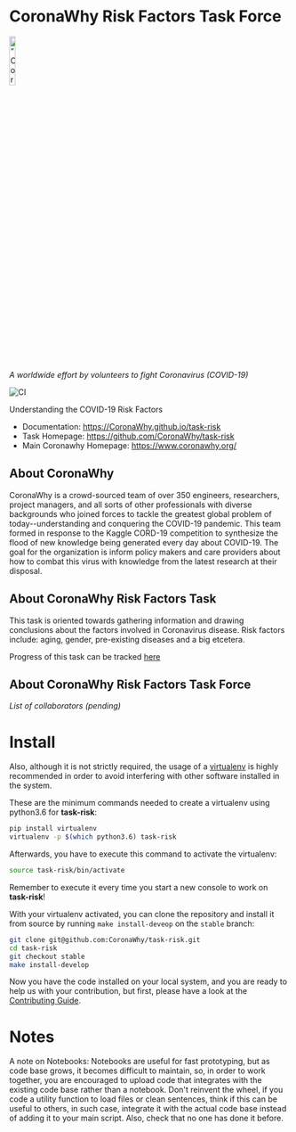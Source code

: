 # CoronaWhy Risk Factors Task Force


<p align="left">
<img width=15% src="https://uploads-ssl.webflow.com/5e729ef3ef0f906b804d4f27/5e77e9db1ede36135bbb1927_logo%203%402x.png" alt=“CoronaWhy” />

<i>A worldwide effort by volunteers to fight Coronavirus (COVID-19)</i>
</p>


![CI](https://github.com/CoronaWhy/task-risk/workflows/CI/badge.svg)


Understanding the COVID-19 Risk Factors

- Documentation: https://CoronaWhy.github.io/task-risk
- Task Homepage: https://github.com/CoronaWhy/task-risk
- Main Coronawhy Homepage: https://www.coronawhy.org/


## About CoronaWhy

CoronaWhy is a crowd-sourced team of over 350 engineers, researchers, project managers, and all sorts of other professionals with diverse backgrounds who joined forces to tackle the greatest global problem of today--understanding and conquering the COVID-19 pandemic. This team formed in response to the Kaggle CORD-19 competition to synthesize the flood of new knowledge being generated every day about COVID-19. The goal for the organization is inform policy makers and care providers about how to combat this virus with knowledge from the latest research at their disposal.


## About CoronaWhy Risk Factors Task

This task is oriented towards gathering information and drawing conclusions
about the factors involved in Coronavirus disease. Risk factors include:
aging, gender, pre-existing diseases and a big etcetera.

Progress of this task can be tracked [here](link)

## About CoronaWhy Risk Factors Task Force

*List of collaborators (pending)*

# Install

Also, although it is not strictly required, the usage of a [virtualenv](https://virtualenv.pypa.io/en/latest/)
is highly recommended in order to avoid interfering with other software installed in the system.

These are the minimum commands needed to create a virtualenv using python3.6 for **task-risk**:

```bash
pip install virtualenv
virtualenv -p $(which python3.6) task-risk
```

Afterwards, you have to execute this command to activate the virtualenv:

```bash
source task-risk/bin/activate
```

Remember to execute it every time you start a new console to work on **task-risk**!


With your virtualenv activated, you can clone the repository and install it from
source by running `make install-deveop` on the `stable` branch:

```bash
git clone git@github.com:CoronaWhy/task-risk.git
cd task-risk
git checkout stable
make install-develop
```

Now you have the code installed on your local system, and you are ready to help us with your contribution, but first, please have a look at the [Contributing Guide](https://CoronaWhy.github.io/task-risk/contributing.html).

# Notes

A note on Notebooks: Notebooks are useful for fast prototyping, but as code
base grows, it becomes difficult to maintain, so, in order to work together,
you are encouraged to upload code that integrates with the existing code base
rather than a notebook. Don't reinvent the wheel, if you code a utility
function to load files or clean sentences, think if this can be useful
 to others, in such case, integrate it with the actual code base instead of adding
 it to your main script. Also, check that no one has done it before.
